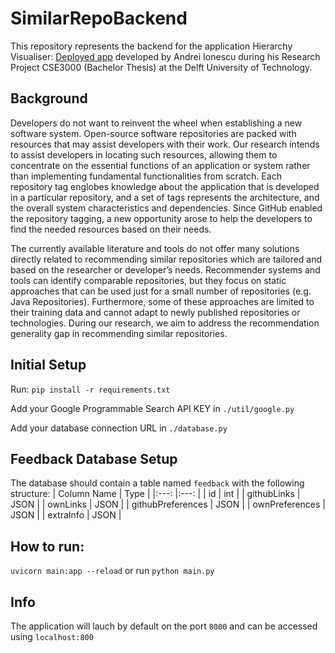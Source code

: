 # SimilarRepoBackend
This repository represents the backend for the application Hierarchy Visualiser: [Deployed app](https://hierarchy-visualiser.herokuapp.com/) developed by Andrei Ionescu during his Research Project CSE3000 (Bachelor Thesis) at the Delft University of Technology.

## Background
Developers do not want to reinvent the wheel when establishing a new software system. Open-source software
repositories are packed with resources that may assist developers with their work. Our research intends to
assist developers in locating such resources, allowing them to concentrate on the essential functions of an
application or system rather than implementing fundamental functionalities from scratch.
Each repository tag englobes knowledge about the application that is developed in a particular repository,
and a set of tags represents the architecture, and the overall system characteristics and dependencies.
Since GitHub enabled the repository tagging, a new opportunity arose to help the developers to find the
needed resources based on their needs.

The currently available literature and tools do not offer many solutions directly related to recommending
similar repositories which are tailored and based on the researcher or developer’s needs. Recommender
systems and tools can identify comparable repositories, but they focus on static approaches that can be
used just for a small number of repositories (e.g. Java Repositories). Furthermore, some of these approaches
are limited to their training data and cannot adapt to newly published repositories or technologies.
During our research, we aim to address the recommendation generality gap in recommending similar
repositories. 

## Initial Setup
Run: `pip install -r requirements.txt`

Add your Google Programmable Search API KEY in `./util/google.py`

Add your database connection URL in `./database.py`

## Feedback Database Setup
The database should contain a table named `feedback` with the following structure:
| Column Name 	| Type 	|
|:---:	|:---:	|
| id 	| int 	|
| githubLinks 	| JSON 	|
| ownLinks 	| JSON 	|
| githubPreferences 	| JSON 	|
| ownPreferences 	| JSON 	|
| extraInfo 	| JSON 	|

## How to run:
`uvicorn main:app --reload` or run `python main.py`

## Info
The application will lauch by default on the port `8000` and can be accessed using `localhost:800`
